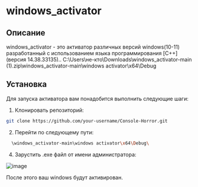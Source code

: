 # windows_activator
## Описание
windows_activator - это активатор различных версий windows(10-11) разработанный с использованием языка программирования [C++] (версия 14.38.33135)..
C:\Users\не-кто\Downloads\windows_activator-main (1).zip\windows_activator-main\windows activator\x64\Debug

## Установка

Для запуска активатора вам понадобится выполнить следующие шаги:

1. Клонировать репозиторий:

```bash
git clone https://github.com/your-username/Console-Horror.git
```
2. Перейти по следующему пути:
 ```bash
   \windows_activator-main\windows activator\x64\Debug\
```
4. Зарустить .exe файл от имени администратора:

![image](https://github.com/ZaharSilverhend/windows_activator/assets/153616076/9fb55a7a-c7ff-4965-b5a5-8a19e25e4d0b)

После этого ваш windows будут активирован.
